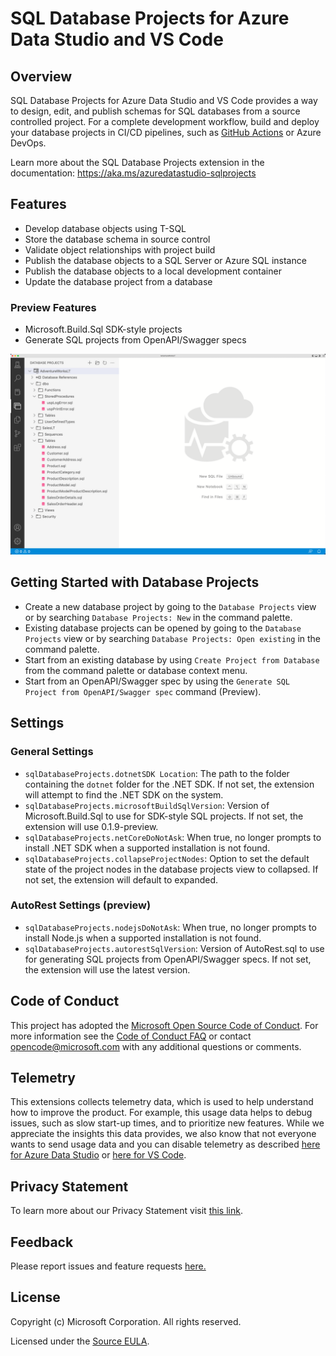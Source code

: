 # SQL Database Projects for Azure Data Studio and VS Code

## Overview

SQL Database Projects for Azure Data Studio and VS Code provides a way to design, edit, and publish schemas for SQL databases from a source controlled project.  For a complete development workflow, build and deploy your database projects in CI/CD pipelines, such as [GitHub Actions](https://github.com/azure/sql-action) or Azure DevOps.

Learn more about the SQL Database Projects extension in the documentation: https://aka.ms/azuredatastudio-sqlprojects

## Features

- Develop database objects using T-SQL
- Store the database schema in source control
- Validate object relationships with project build
- Publish the database objects to a SQL Server or Azure SQL instance
- Publish the database objects to a local development container
- Update the database project from a database

### Preview Features

- Microsoft.Build.Sql SDK-style projects
- Generate SQL projects from OpenAPI/Swagger specs


![AdventureWorks SQL project](images/readme-sqlproj.png)


## Getting Started with Database Projects

* Create a new database project by going to the `Database Projects` view or by searching `Database Projects: New` in the command palette.
* Existing database projects can be opened by going to the `Database Projects` view or by searching `Database Projects: Open existing` in the command palette.
* Start from an existing database by using `Create Project from Database` from the command palette or database context menu.
* Start from an OpenAPI/Swagger spec by using the `Generate SQL Project from OpenAPI/Swagger spec` command (Preview).

## Settings

### General Settings
- `sqlDatabaseProjects.dotnetSDK Location`: The path to the folder containing the `dotnet` folder for the .NET SDK. If not set, the extension will attempt to find the .NET SDK on the system.
- `sqlDatabaseProjects.microsoftBuildSqlVersion`: Version of Microsoft.Build.Sql to use for SDK-style SQL projects. If not set, the extension will use 0.1.9-preview.
- `sqlDatabaseProjects.netCoreDoNotAsk`: When true, no longer prompts to install .NET SDK when a supported installation is not found.
- `sqlDatabaseProjects.collapseProjectNodes`: Option to set the default state of the project nodes in the database projects view to collapsed. If not set, the extension will default to expanded.

### AutoRest Settings (preview)

- `sqlDatabaseProjects.nodejsDoNotAsk`: When true, no longer prompts to install Node.js when a supported installation is not found.
- `sqlDatabaseProjects.autorestSqlVersion`: Version of AutoRest.sql to use for generating SQL projects from OpenAPI/Swagger specs. If not set, the extension will use the latest version.

## Code of Conduct

This project has adopted the [Microsoft Open Source Code of Conduct](https://opensource.microsoft.com/codeofconduct/). For more information see the [Code of Conduct FAQ](https://opensource.microsoft.com/codeofconduct/faq/) or contact [opencode@microsoft.com](mailto:opencode@microsoft.com) with any additional questions or comments.

## Telemetry

This extensions collects telemetry data, which is used to help understand how to improve the product. For example, this usage data helps to debug issues, such as slow start-up times, and to prioritize new features. While we appreciate the insights this data provides, we also know that not everyone wants to send usage data and you can disable telemetry as described [here for Azure Data Studio](https://aka.ms/ads-disable-telemetry) or [here for VS Code](https://code.visualstudio.com/docs/getstarted/telemetry#_disable-telemetry-reporting).

## Privacy Statement

To learn more about our Privacy Statement visit [this link](https://go.microsoft.com/fwlink/?LinkID=824704).

## Feedback

Please report issues and feature requests [here.](https://github.com/microsoft/azuredatastudio/issues)

## License

Copyright (c) Microsoft Corporation. All rights reserved.

Licensed under the [Source EULA](https://raw.githubusercontent.com/Microsoft/azuredatastudio/main/LICENSE.txt).
